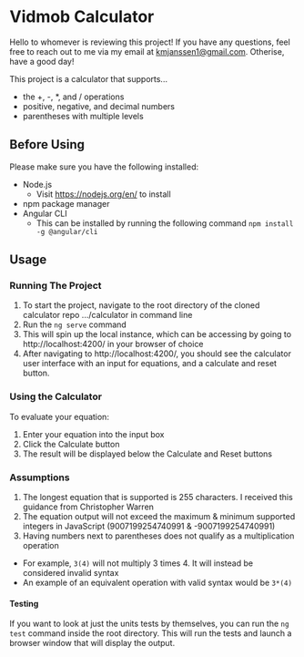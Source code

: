 # Vidmob Calculator

Hello to whomever is reviewing this project! If you have any questions, feel free to reach out to me via my email at kmjanssen1@gmail.com. Otherise, have a good day!

This project is a calculator that supports...

- the +, -, \*, and / operations
- positive, negative, and decimal numbers
- parentheses with multiple levels

## Before Using

Please make sure you have the following installed:

- Node.js
  - Visit https://nodejs.org/en/ to install
- npm package manager
- Angular CLI
  - This can be installed by running the following command `npm install -g @angular/cli`

## Usage

### Running The Project

1. To start the project, navigate to the root directory of the cloned calculator repo .../calculator in command line
2. Run the `ng serve` command
3. This will spin up the local instance, which can be accessing by going to http://localhost:4200/ in your browser of choice
4. After navigating to http://localhost:4200/, you should see the calculator user interface with an input for equations, and a calculate and reset button.

### Using the Calculator

To evaluate your equation:

1. Enter your equation into the input box
2. Click the Calculate button
3. The result will be displayed below the Calculate and Reset buttons

### Assumptions

1. The longest equation that is supported is 255 characters. I received this guidance from Christopher Warren
2. The equation output will not exceed the maximum & minimum supported integers in JavaScript (9007199254740991 & -9007199254740991)
3. Having numbers next to parentheses does not qualify as a multiplication operation
  - For example, `3(4)` will not multiply 3 times 4. It will instead be considered invalid syntax
  - An example of an equivalent operation with valid syntax would be `3*(4)`

#### Testing

If you want to look at just the units tests by themselves, you can run the `ng test` command inside the root directory. This will run the tests and launch a browser window that will display the output.
